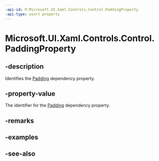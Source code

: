 ```yaml
---
-api-id: P:Microsoft.UI.Xaml.Controls.Control.PaddingProperty
-api-type: winrt property
---
```


<!-- Property syntax
public Windows.UI.Xaml.DependencyProperty PaddingProperty { get; }
-->

# Microsoft.UI.Xaml.Controls.Control.PaddingProperty

## -description
Identifies the [Padding](control_padding.md) dependency property.

## -property-value
The identifier for the [Padding](control_padding.md) dependency property.

## -remarks

## -examples

## -see-also
